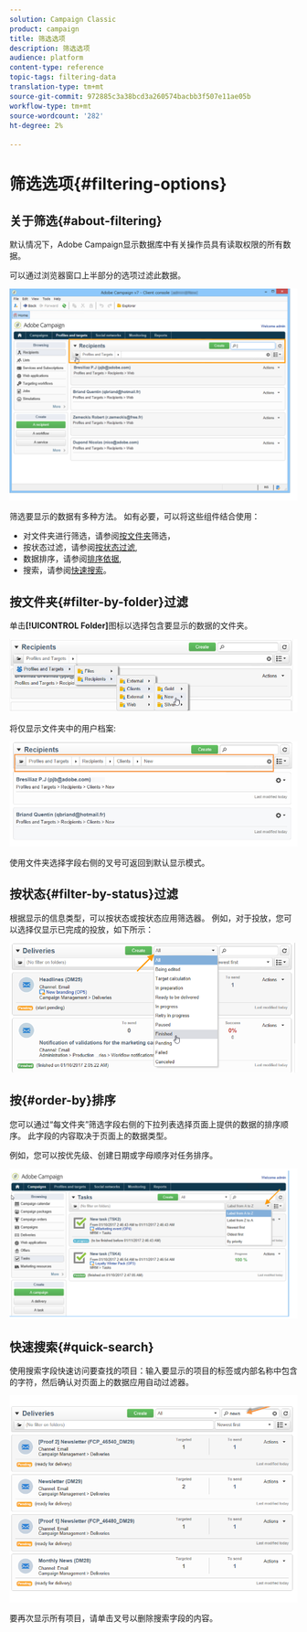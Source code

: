 ```yaml
---
solution: Campaign Classic
product: campaign
title: 筛选选项
description: 筛选选项
audience: platform
content-type: reference
topic-tags: filtering-data
translation-type: tm+mt
source-git-commit: 972885c3a38bcd3a260574bacbb3f507e11ae05b
workflow-type: tm+mt
source-wordcount: '282'
ht-degree: 2%

---
```



# 筛选选项{#filtering-options}

## 关于筛选{#about-filtering}

默认情况下，Adobe Campaign显示数据库中有关操作员具有读取权限的所有数据。

可以通过浏览器窗口上半部分的选项过滤此数据。

![](assets/filter_web_zone.png)

筛选要显示的数据有多种方法。 如有必要，可以将这些组件结合使用：

* 对文件夹进行筛选，请参阅[按文件夹](#filter-by-folder)筛选，
* 按状态过滤，请参阅[按状态过滤](#filter-by-status),
* 数据排序，请参阅[排序依据](#order-by),
* 搜索，请参阅[快速搜索](#quick-search)。

## 按文件夹{#filter-by-folder}过滤

单击&#x200B;**[!UICONTROL Folder]**&#x200B;图标以选择包含要显示的数据的文件夹。

![](assets/filter_web_select_folder.png)

将仅显示文件夹中的用户档案:

![](assets/filter_web_folder_display.png)

使用文件夹选择字段右侧的叉号可返回到默认显示模式。

## 按状态{#filter-by-status}过滤

根据显示的信息类型，可以按状态或按状态应用筛选器。 例如，对于投放，您可以选择仅显示已完成的投放，如下所示：

![](assets/d_ncs_user_interface_filter_delivery.png)

## 按{#order-by}排序

您可以通过“每文件夹”筛选字段右侧的下拉列表选择页面上提供的数据的排序顺序。 此字段的内容取决于页面上的数据类型。

例如，您可以按优先级、创建日期或字母顺序对任务排序。

![](assets/order_data_sample.png)

## 快速搜索{#quick-search}

使用搜索字段快速访问要查找的项目：输入要显示的项目的标签或内部名称中包含的字符，然后确认对页面上的数据应用自动过滤器。

![](assets/d_ncs_user_interface_filter_search.png)

要再次显示所有项目，请单击叉号以删除搜索字段的内容。
